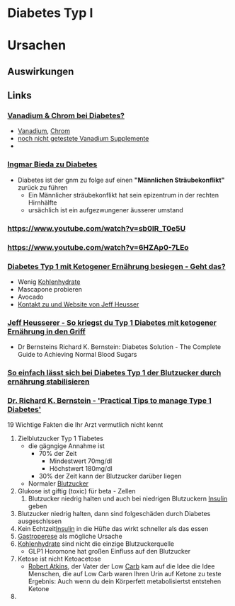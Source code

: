 # Diabetes Typ I

# Ursachen

## Auswirkungen

## Links

### [Vanadium & Chrom bei Diabetes?](https://www.youtube.com/watch?v=UbDgoH-iyv8)
- [Vanadium](../../../../../Elemente_des_Periodensystems/Vanadium.md), [Chrom](../../../../../Elemente_des_Periodensystems/Chrom.md)
- [noch nicht getestete Vanadium Supplemente](https://de.luckyvitamin.com/p-629848-olympian-labs-vanadyl-sulfate-20-250-capsules)
- 

### [Ingmar Bieda zu Diabetes](https://youtu.be/C_rQWYzAaRk)
- Diabetes ist der gnm zu folge auf einen **"Männlichen Sträubekonflikt"** zurück zu führen
	- Ein Männlicher sträubekonflikt hat sein epizentrum in der rechten Hirnhälfte
	- ursächlich ist ein aufgezwungener äusserer umstand

### https://www.youtube.com/watch?v=sb0IR_T0e5U

### https://www.youtube.com/watch?v=6HZAp0-7LEo



### [Diabetes Typ 1 mit Ketogener Ernährung besiegen - Geht das?](https://www.youtube.com/watch?v=-vrfcTzKjw4)   
-   Wenig [Kohlenhydrate](../../../../../Rohstoffe/Nahrungs_Inhaltsstoffe/Kohlenhydrate.md)
- Mascapone probieren
- Avocado
- [Kontakt zu und Website von Jeff Heusser](https://living-keto.at/)

### [Jeff Heusserer - So kriegst du Typ 1 Diabetes mit ketogener Ernährung in den Griff](https://www.youtube.com/watch?v=-ZJylbb_l08) 
- Dr Bernsteins Richard K. Bernstein: Diabetes Solution - The Complete Guide to Achieving Normal Blood Sugars

### [So einfach lässt sich bei Diabetes Typ 1 der Blutzucker durch ernährung stabilisieren](https://www.youtube.com/watch?v=7uPryAnbUQI)

### [Dr. Richard K. Bernstein - 'Practical Tips to manage Type 1 Diabetes'](https://www.youtube.com/watch?v=mkj4UQZGC3I)
19 Wichtige Fakten die Ihr Arzt vermutlich nicht kennt
1. Zielblutzucker Typ 1 Tiabetes
	- die gägngige Annahme ist 
		- 70% der Zeit
			- Mindestwert 70mg/dl
			- Höchstwert 180mg/dl 
		- 30% der Zeit kann der Blutzucker darüber liegen
	- Normaler [Blutzucker](../../../../../Glossar/Blutzucker.md#Durchschnittswerte%20Bei%20Gesunden)
2. Glukose ist giftig (toxic) für beta - Zellen
	1. Blutzucker niedrig halten und auch bei niedrigen Blutzuckern [Insulin](../../../../../Rohstoffe/Nahrungs_Inhaltsstoffe/Hormone/Insulin.md) geben
3. Blutzucker niedrig halten, dann sind folgeschäden durch Diabetes ausgeschlssen
4. Kein Echtzeit[Insulin](../../../../../Rohstoffe/Nahrungs_Inhaltsstoffe/Hormone/Insulin.md) in die Hüfte das wirkt schneller als das essen
5.  [Gastroperese](../../Gastroperese.md) als mögliche Ursache
6. [Kohlenhydrate](../../../../../Rohstoffe/Nahrungs_Inhaltsstoffe/Kohlenhydrate.md) sind nicht die einzige Blutzuckerquelle
	- GLP1 Horomone hat großen Einfluss auf den Blutzucker
7. Ketose ist nicht Ketoacetose
	- [Robert Atkins](../../../../../Wichtige_Persönlichkeiten/Robert%20Atkins.md), der Vater der Low [Carb](../../../../../Rohstoffe/Nahrungs_Inhaltsstoffe/Kohlenhydrate.md) kam auf die Idee die Idee Menschen, die auf Low Carb waren Ihren Urin auf Ketone zu teste
	Ergebnis: Auch wenn du dein Körperfett metabolisiertst entstehen Ketone
1. 
